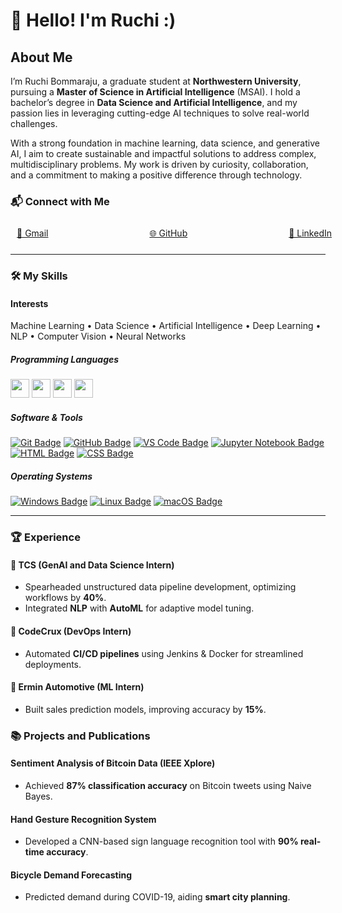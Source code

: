 
# 👋 Hello! I'm Ruchi :)
##  About Me  
I’m Ruchi Bommaraju, a graduate student at **Northwestern University**, pursuing a **Master of Science in Artificial Intelligence** (MSAI). I hold a bachelor’s degree in **Data Science and Artificial Intelligence**, and my passion lies in leveraging cutting-edge AI techniques to solve real-world challenges.

With a strong foundation in machine learning, data science, and generative AI, I aim to create sustainable and impactful solutions to address complex, multidisciplinary problems. My work is driven by curiosity, collaboration, and a commitment to making a positive difference through technology.
 


### 📬 Connect with Me

<div style="display: flex; justify-content: space-between; width: 100%; padding: 10px;">
  <span><a href="mailto:ruchidattab@gmail.com" target="_blank">📧 Gmail</a></span>
  <span style="margin: 0 auto;"><a href="https://github.com/imruchi" target="_blank">🌐 GitHub</a></span>
  <span><a href="https://www.linkedin.com/in/b-ruchi/" target="_blank">🔗 LinkedIn</a></span>
</div>

---

### 🛠️ My Skills  
#### Interests

Machine Learning • Data Science • Artificial Intelligence • Deep Learning • NLP • Computer Vision • Neural Networks


##### Programming Languages
<img src="https://img.icons8.com/color/48/000000/python.png" width="30"/> <img src="https://img.icons8.com/color/48/000000/c-programming.png" width="30"/>  <img src="https://img.icons8.com/color/48/000000/c-plus-plus-logo.png" width="30"/> <img src="https://img.icons8.com/ios-filled/50/4a90e2/sql.png" width="30"/>  
 
##### Software & Tools
[![Git Badge](https://img.shields.io/badge/-Git-orange?style=flat-square&logo=git&logoColor=white)](#)  [![GitHub Badge](https://img.shields.io/badge/-GitHub-black?style=flat-square&logo=github&logoColor=white)](#)  [![VS Code Badge](https://img.shields.io/badge/-VS%20Code-blue?style=flat-square&logo=visual-studio-code&logoColor=white)](#)  [![Jupyter Notebook Badge](https://img.shields.io/badge/-Jupyter-orange?style=flat-square&logo=jupyter&logoColor=white)](#)  [![HTML Badge](https://img.shields.io/badge/-HTML-red?style=flat-square&logo=HTML5&logoColor=white)](#)  [![CSS Badge](https://img.shields.io/badge/-CSS-blue?style=flat-square&logo=CSS3&logoColor=white)](#)  

##### Operating Systems 
[![Windows Badge](https://img.shields.io/badge/-Windows-blue?style=flat-square&logo=windows&logoColor=white)](#)  [![Linux Badge](https://img.shields.io/badge/-Linux-yellow?style=flat-square&logo=linux&logoColor=black)](#)  [![macOS Badge](https://img.shields.io/badge/-macOS-silver?style=flat-square&logo=apple&logoColor=black)](#)  

---

### 🏆 Experience  

#### 📌 **TCS (GenAI and Data Science Intern)**  
- Spearheaded unstructured data pipeline development, optimizing workflows by **40%**.  
- Integrated **NLP** with **AutoML** for adaptive model tuning.  

#### 📌 **CodeCrux (DevOps Intern)**  
- Automated **CI/CD pipelines** using Jenkins & Docker for streamlined deployments.  

#### 📌 **Ermin Automotive (ML Intern)**  
- Built sales prediction models, improving accuracy by **15%**.  



### 📚 Projects and Publications  

#### **Sentiment Analysis of Bitcoin Data (IEEE Xplore)**  
- Achieved **87% classification accuracy** on Bitcoin tweets using Naive Bayes.  

#### **Hand Gesture Recognition System**  
- Developed a CNN-based sign language recognition tool with **90% real-time accuracy**.  

#### **Bicycle Demand Forecasting**  
- Predicted demand during COVID-19, aiding **smart city planning**.  
